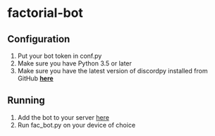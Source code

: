 # factorial-bot
## Configuration
  1. Put your bot token in conf.py
  2. Make sure you have Python 3.5 or later
  3. Make sure you have the latest version of discordpy installed from GitHub [**here**](https://github.com/Rapptz/discord.py)
## Running
  1. Add the bot to your server [here](https://discordapp.com/oauth2/authorize?&client_id=381644839386873856&scope=bot&permissions=0
  )
  2. Run fac_bot.py on your device of choice
